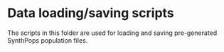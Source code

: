 # Data loading/saving scripts

The scripts in this folder are used for loading and saving pre-generated SynthPops population files.